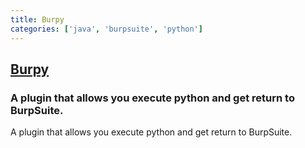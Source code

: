 ```yaml
---
title: Burpy
categories: ['java', 'burpsuite', 'python']
---
```

## [Burpy](https://github.com/mr-m0nst3r/Burpy)

### A plugin that allows you execute python and get return to BurpSuite.

A plugin that allows you execute python and get return to BurpSuite.
